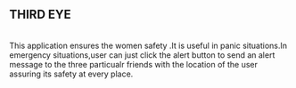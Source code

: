<h2>
THIRD EYE
</h2>
<br>This application ensures the women safety .It is useful in panic situations.In emergency situations,user can just click the alert button to send an alert message to the three particualr friends with the location of the user assuring its safety at every place.<br>
